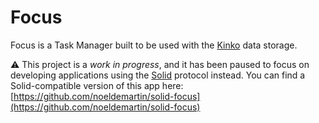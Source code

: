 # Focus

Focus is a Task Manager built to be used with the [Kinko](https://github.com/NoelDeMartin/kinko) data storage.

⚠️ This project is a *work in progress*, and it has been paused to focus on developing applications using the [Solid](https://solid.mit.edu) protocol instead. You can find a Solid-compatible version of this app here: [https://github.com/noeldemartin/solid-focus](https://github.com/noeldemartin/solid-focus)
